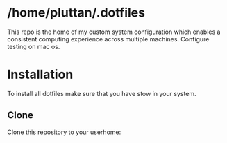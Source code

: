 # /home/pluttan/.dotfiles

This repo is the home of my custom system configuration which enables a consistent computing experience across multiple machines. Configure testing on mac os.

# Installation 

To install all dotfiles make sure that you have stow in your system.

## Clone

Clone this repository to your userhome:

```bash

```
